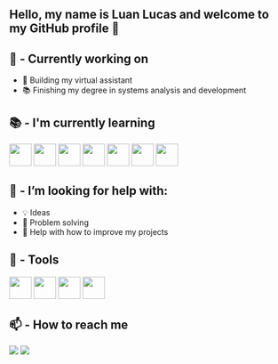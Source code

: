 ## Hello, my name is Luan Lucas and welcome to my GitHub profile 👋



<!--
**LuanLucasFS/LuanLucasFS** is a ✨ _special_ ✨ repository because its `README.md` (this file) appears on your GitHub profile.

Here are some ideas to get you started:

- 🔭 I’m currently working on My virtual assistant
- 🌱 I’m currently learning JAVA and Python
- 👯 I’m looking to collaborate on problem solving
- 🤔 I’m looking for help with ideas
- 📫 How to reach me: Gmail - luanlucasfs17@gmail.com
- 😄 Pronouns: He/Him
- ⚡ Fun fact: Coding is actually fun 😁


-->
## 🔭 - Currently working on
- 🤖 Building my virtual assistant
- 📚 Finishing my degree in systems analysis and development

## 📚 - I'm currently learning 
<img loading="lazy" src="https://cdn.jsdelivr.net/gh/devicons/devicon/icons/java/java-original.svg" width="40" height="40"/> <img loading="lazy" src="https://cdn.jsdelivr.net/gh/devicons/devicon@latest/icons/python/python-original-wordmark.svg" width="40" height="40"/> <img loading="lazy" src="https://cdn.jsdelivr.net/gh/devicons/devicon@latest/icons/javascript/javascript-original.svg" width="40" height="40" /> <img loading="lazy" src="https://cdn.jsdelivr.net/gh/devicons/devicon@latest/icons/html5/html5-original.svg"           width="40" height="40" /> <img loading="lazy"  src="https://cdn.jsdelivr.net/gh/devicons/devicon@latest/icons/css3/css3-original.svg"             width="40" height="40" /> <img loading="lazy" src="https://cdn.jsdelivr.net/gh/devicons/devicon@latest/icons/csharp/csharp-original.svg"         width="40" height="40" /> <img loading="lazy" src="https://cdn.jsdelivr.net/gh/devicons/devicon@latest/icons/bootstrap/bootstrap-original.svg"   width="40" height="40" />

## 🤔 - I’m looking for help with:
- 💡 Ideas
- 🔨 Problem solving
- 📃 Help with how to improve my projects

## 🧰 - Tools 
<img loading="lazy" src="https://cdn.jsdelivr.net/gh/devicons/devicon@latest/icons/github/github-original.svg" width="40" height="40" /> <img loading="lazy" src="https://cdn.jsdelivr.net/gh/devicons/devicon@latest/icons/intellij/intellij-original.svg"                 width="40" height="40" /> <img loading="lazy" src="https://cdn.jsdelivr.net/gh/devicons/devicon@latest/icons/postgresql/postgresql-original.svg"             width="40" height="40" /> <img loading="lazy" src="https://cdn.jsdelivr.net/gh/devicons/devicon@latest/icons/visualstudio/visualstudio-original.svg"         width="40" height="40" />

## 📫 - How to reach me 
<div>
  <a href = "mailto:luanlucasfs17@gmail.com"><img loading="lazy" src="https://img.shields.io/badge/Gmail-D14836?style=for-the-badge&logo=gmail&logoColor=white" target="_blank"></a>
<a href="https://www.linkedin.com/in/luan-lucas-698456254/" target="_blank"><img loading="lazy" src="https://img.shields.io/badge/-LinkedIn-%230077B5?style=for-the-  badge&logo=linkedin&logoColor=white" target="_blank"></a>  
</div>
          
          
